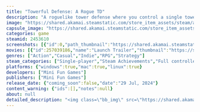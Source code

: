 ```yaml
---
title: "Towerful Defense: A Rogue TD"
description: "A roguelike tower defense where you control a single tower to fight against hordes of aliens coming from all directions. Pick your tower, equip up to 4 skills, and choose from a variety of traits and unique effect items to craft powerful builds that lead you to victory."
image: "https://shared.akamai.steamstatic.com/store_item_assets/steam/apps/2453610/header.jpg?t=1732689536"
capsule_image: "https://shared.akamai.steamstatic.com/store_item_assets/steam/apps/2453610/3e415023b5e69936e695e62d415fc5405de198c2/capsule_231x87.jpg?t=1732689536"
categories: game
steamid: 2453610
screenshots: [{"id":0,"path_thumbnail":"https://shared.akamai.steamstatic.com/store_item_assets/steam/apps/2453610/ss_0b25a3ad207c0800b4144df0379e3dd36b9c669f.600x338.jpg?t=1732689536","path_full":"https://shared.akamai.steamstatic.com/store_item_assets/steam/apps/2453610/ss_0b25a3ad207c0800b4144df0379e3dd36b9c669f.1920x1080.jpg?t=1732689536"},{"id":1,"path_thumbnail":"https://shared.akamai.steamstatic.com/store_item_assets/steam/apps/2453610/ss_8742fe7761ac7e8692b03cedab9c9c2ccf7751c7.600x338.jpg?t=1732689536","path_full":"https://shared.akamai.steamstatic.com/store_item_assets/steam/apps/2453610/ss_8742fe7761ac7e8692b03cedab9c9c2ccf7751c7.1920x1080.jpg?t=1732689536"},{"id":2,"path_thumbnail":"https://shared.akamai.steamstatic.com/store_item_assets/steam/apps/2453610/ss_f3c3677ceee5a1ce3fe2dec45f69c5436656711a.600x338.jpg?t=1732689536","path_full":"https://shared.akamai.steamstatic.com/store_item_assets/steam/apps/2453610/ss_f3c3677ceee5a1ce3fe2dec45f69c5436656711a.1920x1080.jpg?t=1732689536"},{"id":3,"path_thumbnail":"https://shared.akamai.steamstatic.com/store_item_assets/steam/apps/2453610/ss_bdfb734cccc81457f266c4f8ab74a813d3477d4a.600x338.jpg?t=1732689536","path_full":"https://shared.akamai.steamstatic.com/store_item_assets/steam/apps/2453610/ss_bdfb734cccc81457f266c4f8ab74a813d3477d4a.1920x1080.jpg?t=1732689536"},{"id":4,"path_thumbnail":"https://shared.akamai.steamstatic.com/store_item_assets/steam/apps/2453610/ss_e3d322a8d567bba66c6045b954e1bc91fab3aadb.600x338.jpg?t=1732689536","path_full":"https://shared.akamai.steamstatic.com/store_item_assets/steam/apps/2453610/ss_e3d322a8d567bba66c6045b954e1bc91fab3aadb.1920x1080.jpg?t=1732689536"},{"id":5,"path_thumbnail":"https://shared.akamai.steamstatic.com/store_item_assets/steam/apps/2453610/ss_bee6345f01cd1259b12f956285785ec5c9410e1a.600x338.jpg?t=1732689536","path_full":"https://shared.akamai.steamstatic.com/store_item_assets/steam/apps/2453610/ss_bee6345f01cd1259b12f956285785ec5c9410e1a.1920x1080.jpg?t=1732689536"},{"id":6,"path_thumbnail":"https://shared.akamai.steamstatic.com/store_item_assets/steam/apps/2453610/ss_f8d919b5fb91838c1cc24813fa6a549fe2bdca7f.600x338.jpg?t=1732689536","path_full":"https://shared.akamai.steamstatic.com/store_item_assets/steam/apps/2453610/ss_f8d919b5fb91838c1cc24813fa6a549fe2bdca7f.1920x1080.jpg?t=1732689536"},{"id":7,"path_thumbnail":"https://shared.akamai.steamstatic.com/store_item_assets/steam/apps/2453610/ss_82f2124efa2586b018a819b1bd425180c1b91449.600x338.jpg?t=1732689536","path_full":"https://shared.akamai.steamstatic.com/store_item_assets/steam/apps/2453610/ss_82f2124efa2586b018a819b1bd425180c1b91449.1920x1080.jpg?t=1732689536"},{"id":8,"path_thumbnail":"https://shared.akamai.steamstatic.com/store_item_assets/steam/apps/2453610/ss_ce1db97afa6006a7841eb5b7d9a6c25126c0b144.600x338.jpg?t=1732689536","path_full":"https://shared.akamai.steamstatic.com/store_item_assets/steam/apps/2453610/ss_ce1db97afa6006a7841eb5b7d9a6c25126c0b144.1920x1080.jpg?t=1732689536"},{"id":9,"path_thumbnail":"https://shared.akamai.steamstatic.com/store_item_assets/steam/apps/2453610/ss_1ae96525ffc16f9b9e0bdd214be56bd8f62297dd.600x338.jpg?t=1732689536","path_full":"https://shared.akamai.steamstatic.com/store_item_assets/steam/apps/2453610/ss_1ae96525ffc16f9b9e0bdd214be56bd8f62297dd.1920x1080.jpg?t=1732689536"},{"id":10,"path_thumbnail":"https://shared.akamai.steamstatic.com/store_item_assets/steam/apps/2453610/ss_1b88017c5ce8550303dfd47e842c440d29b2ecc0.600x338.jpg?t=1732689536","path_full":"https://shared.akamai.steamstatic.com/store_item_assets/steam/apps/2453610/ss_1b88017c5ce8550303dfd47e842c440d29b2ecc0.1920x1080.jpg?t=1732689536"},{"id":11,"path_thumbnail":"https://shared.akamai.steamstatic.com/store_item_assets/steam/apps/2453610/ss_09c74314cbb1a11649b11360a6de74dde3a9c535.600x338.jpg?t=1732689536","path_full":"https://shared.akamai.steamstatic.com/store_item_assets/steam/apps/2453610/ss_09c74314cbb1a11649b11360a6de74dde3a9c535.1920x1080.jpg?t=1732689536"},{"id":12,"path_thumbnail":"https://shared.akamai.steamstatic.com/store_item_assets/steam/apps/2453610/ss_320be2de18dd7e1bfb8b6bf40a3be2548af5f7f2.600x338.jpg?t=1732689536","path_full":"https://shared.akamai.steamstatic.com/store_item_assets/steam/apps/2453610/ss_320be2de18dd7e1bfb8b6bf40a3be2548af5f7f2.1920x1080.jpg?t=1732689536"},{"id":13,"path_thumbnail":"https://shared.akamai.steamstatic.com/store_item_assets/steam/apps/2453610/ss_70b5f92281c60bf630890973694f81e2651aecaa.600x338.jpg?t=1732689536","path_full":"https://shared.akamai.steamstatic.com/store_item_assets/steam/apps/2453610/ss_70b5f92281c60bf630890973694f81e2651aecaa.1920x1080.jpg?t=1732689536"}]
movies: [{"id":257039186,"name":"Launch Trailer","thumbnail":"https://shared.akamai.steamstatic.com/store_item_assets/steam/apps/257039186/movie.293x165.jpg?t=1722271900","webm":{"480":"http://video.akamai.steamstatic.com/store_trailers/257039186/movie480_vp9.webm?t=1722271900","max":"http://video.akamai.steamstatic.com/store_trailers/257039186/movie_max_vp9.webm?t=1722271900"},"mp4":{"480":"http://video.akamai.steamstatic.com/store_trailers/257039186/movie480.mp4?t=1722271900","max":"http://video.akamai.steamstatic.com/store_trailers/257039186/movie_max.mp4?t=1722271900"},"highlight":true}]
genres: ["Action","Casual","Indie","RPG","Strategy"]
steam_categories: ["Single-player","Steam Achievements","Full controller support","Steam Trading Cards","Steam Cloud","Family Sharing"]
platforms: {"windows":true,"mac":true,"linux":true}
developers: ["Mini Fun Games"]
publishers: ["Mini Fun Games"]
release_date: {"coming_soon":false,"date":"29 Jul, 2024"}
content_warning: {"ids":[],"notes":null}
about: null
detailed_description: "<img class=\"bb_img\" src=\"https://shared.akamai.steamstatic.com/store_item_assets/steam/apps/2453610/extras/Discord.png?t=1732689536\" /><br><br><img class=\"bb_img\" src=\"https://shared.akamai.steamstatic.com/store_item_assets/steam/apps/2453610/extras/FollowEN.gif?t=1732689536\" /><h2 class=\"bb_tag\"><strong>Story</strong></h2>You are in charge of the last tower on Earth, against an army of alien invaders. Use your skills wisely in combat, and make smart choices in the shop, as you are humanity's last hope.<h2 class=\"bb_tag\"><strong>Features</strong></h2><br><img class=\"bb_img\" src=\"https://shared.akamai.steamstatic.com/store_item_assets/steam/apps/2453610/extras/Steam_gif_8.gif?t=1732689536\" /><br><img class=\"bb_img\" src=\"https://shared.akamai.steamstatic.com/store_item_assets/steam/apps/2453610/extras/Steam_gif_9.gif?t=1732689536\" /><br><br>- <strong>Fast run</strong> roguelike tower defense (about 30 minutes)<br>- <strong>Towers </strong>with different buffs, and <strong>play-style-changing effects</strong><br>- <strong>Skills </strong>with <strong>upgrades</strong>, <strong>enhancements</strong>, and unique <strong>traits</strong><br>- Hundreds of <strong>artifacts </strong>and <strong>support units</strong> to help you craft unique powerful builds<br>- <strong>Fair Talent Check Point system</strong> where you can earn Talent Points and keep them after a run but can't grind. Depending on your strategy, you can spend right after earning new points, or you can decide later. You can use the points straight on stats you like or on special items in the shop.<br>- <strong>Auto Skill mode</strong> with customizable targeting<br>- 6 <strong>customizable difficulties</strong><br>- <strong>Endless mode</strong><br><br><img class=\"bb_img\" src=\"https://shared.akamai.steamstatic.com/store_item_assets/steam/apps/2453610/extras/Steam_gif_7.gif?t=1732689536\" /><br><img class=\"bb_img\" src=\"https://shared.akamai.steamstatic.com/store_item_assets/steam/apps/2453610/extras/Steam_gif_6.gif?t=1732689536\" /><br><br><br><img class=\"bb_img\" src=\"https://shared.akamai.steamstatic.com/store_item_assets/steam/apps/2453610/extras/GreenArrow__1_.gif?t=1732689536\" />"
---
```


